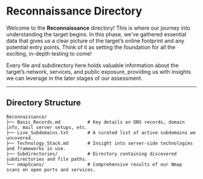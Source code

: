 # Reconnaissance Directory

Welcome to the **Reconnaissance** directory! This is where our journey into understanding the target begins. In this phase, we've gathered essential data that gives us a clear picture of the target’s online footprint and any potential entry points. Think of it as setting the foundation for all the exciting, in-depth testing to come!

Every file and subdirectory here holds valuable information about the target’s network, services, and public exposure, providing us with insights we can leverage in the later stages of our assessment.

---

## Directory Structure

```plaintext
Reconnaissance/
├── Basic_Records.md          # Key details on DNS records, domain info, mail server setups, etc.
├── Live_Subdomains.txt       # A curated list of active subdomains we uncovered.
├── Technology_Stack.md       # Insight into server-side technologies and frameworks in use.
├── Subdirectories/           # Directory containing discovered subdirectories and file paths.
└── nmapScans/                # Comprehensive results of our Nmap scans on open ports and services.
